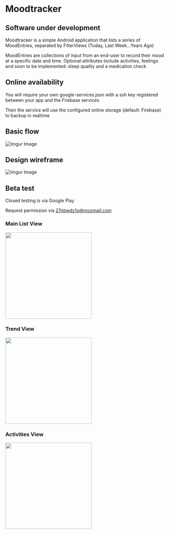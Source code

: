 Moodtracker
=========
Software under development
---------
Moodtracker is a simple Android application that lists a series of MoodEntries, separated by FilterViews (Today, Last Week...Years Ago)

MoodEntries are collections of input from an end-user to record their mood at a specific date and time. Optional attributes include
activities, feelings and soon to be implemented: sleep quality and a medication check


Online availability
-------------
You will require your own google-services.json with a ssh key registered between your app and the Firebase services

Then the service will use the configured online storage (default: Firebase) to backup in realtime


Basic flow
----------
![Imgur Image](https://i.imgur.com/ut44I6C.png)


Design wireframe
----------
![Imgur Image](https://i.imgur.com/hoNjwSb.png)


Beta test
----------
Closed testing is via Google Play

Request permission via <27nbwdz1o@mozmail.com>

### Main List View
<img style="width: 270px; height: auto;" src="https://i.imgur.com/lT8Bi2d.png">

### Trend View
<img style="width: 270px; height: auto;" src="https://i.imgur.com/wL2ggXE.png">

### Activities View
<img style="width: 270px; height: auto;" src="https://i.imgur.com/P5lDy3m.png">